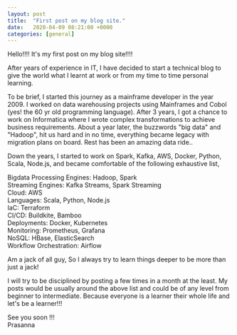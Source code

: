 ```yaml
---
layout: post
title:  "First post on my blog site."
date:   2020-04-09 08:21:00 +0000
categories: [general]
---
```


Hello!!!! It's my first post on my blog site!!!! 

After years of experience in IT, I have decided to start a technical blog to give the world what I learnt at work or from my time to time personal learning.

To be brief, I started this journey as a mainframe developer in the year 2009. I worked on data warehousing projects using Mainframes and Cobol (yes! the 60 yr old programming language). After 3 years, I got a chance to work on Informatica where I wrote complex transformations to achieve business requirements. About a year later, the buzzwords "big data" and "Hadoop", hit us hard and in no time, everything became legacy with migration plans on board. Rest has been an amazing data ride..

Down the years, I started to work on Spark, Kafka, AWS, Docker, Python, Scala, Node.js, and became comfortable of the following exhaustive list,

Bigdata Processing Engines: Hadoop, Spark<br/>
Streaming Engines: Kafka Streams, Spark Streaming<br/>
Cloud: AWS<br/>
Languages: Scala, Python, Node.js<br/>
IaC: Terraform<br/>
CI/CD: Buildkite, Bamboo<br/>
Deployments: Docker, Kubernetes<br/>
Monitoring: Prometheus, Grafana<br/>
NoSQL: HBase, ElasticSearch<br/>
Workflow Orchestration: Airflow<br/>


Am a jack of all guy, So I always try to learn things deeper to be more than just a jack!


I will try to be disciplined by posting a few times in a month at the least. My posts would be usually around the above list and could be of any level from beginner to intermediate. Because everyone is a learner their whole life and let's be a learner!!!

See you soon !!!<br/>
Prasanna

